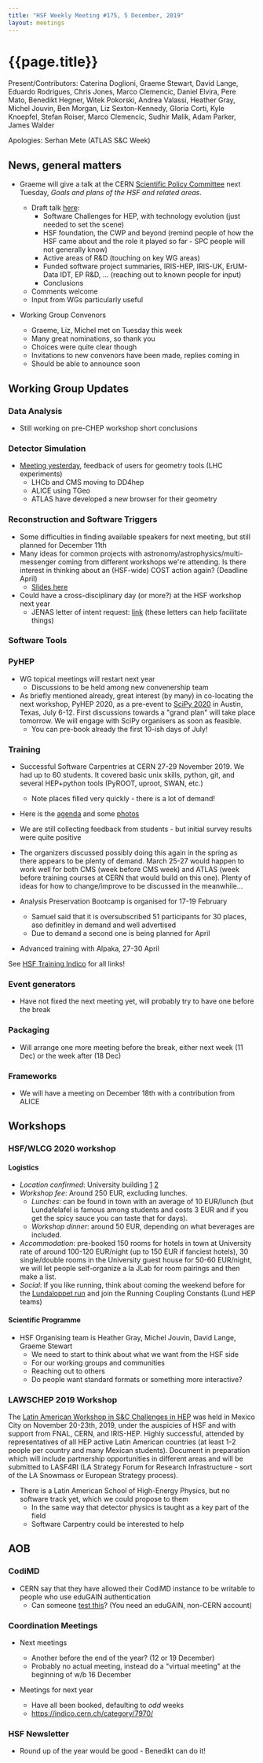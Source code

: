 ```yaml
---
title: "HSF Weekly Meeting #175, 5 December, 2019"
layout: meetings
---
```


# {{page.title}}

Present/Contributors: Caterina Doglioni, Graeme Stewart, David Lange, Eduardo Rodrigues, Chris Jones, Marco Clemencic, Daniel Elvira, Pere Mato, Benedikt Hegner, Witek Pokorski, Andrea Valassi, Heather Gray, Michel Jouvin, Ben Morgan, Liz Sexton-Kennedy, Gloria Corti, Kyle Knoepfel, Stefan Roiser, Marco Clemencic, Sudhir Malik, Adam Parker, James Walder

Apologies: Serhan Mete (ATLAS S&C Week)

## News, general matters

- Graeme will give a talk at the CERN [Scientific Policy Committee](https://council.web.cern.ch/en/content/welcome-scientific-policy-committee) next Tuesday, *Goals and plans of the HSF and related areas*.
    - Draft talk [here](https://docs.google.com/presentation/d/1q4cUYaRbWXYGpOVimINIyhZAqLTQi9kFq2_NANGWRJw/edit?usp=sharing):
        - Software Challenges for HEP, with technology evolution (just needed to set the scene)
        - HSF foundation, the CWP and beyond (remind people of how the HSF came about and the role it played so far - SPC people will not generally know)
        - Active areas of R&D (touching on key WG areas)
        - Funded software project summaries, IRIS-HEP, IRIS-UK, ErUM-Data IDT, EP R&D, … (reaching out to known people for input)
        - Conclusions
    - Comments welcome
    - Input from WGs particularly useful

- Working Group Convenors
    - Graeme, Liz, Michel met on Tuesday this week
    - Many great nominations, so thank you
    - Choices were quite clear though
    - Invitations to new convenors have been made, replies coming in
    - Should be able to announce soon

## Working Group Updates

### Data Analysis

- Still working on pre-CHEP workshop short conclusions

### Detector Simulation

- [Meeting yesterday](https://indico.cern.ch/event/865822/), feedback of users for geometry tools (LHC experiments)
    - LHCb and CMS moving to DD4hep
    - ALICE using TGeo
    - ATLAS have developed a new browser for their geometry

### Reconstruction and Software Triggers

- Some difficulties in finding available speakers for next meeting, but still planned for December 11th
- Many ideas for common projects with astronomy/astrophysics/multi-messenger coming from different workshops we're attending. Is there interest in thinking about an (HSF-wide) COST action again? (Deadline April)
    - [Slides here](https://docs.google.com/presentation/d/1facB4BKuN4zm66C9JtoOhDa68rqenIz-cWWqdhLpSfY/edit?usp=sharing)
- Could have a cross-disciplinary day (or more?) at the HSF workshop next year
    - JENAS letter of intent request: [link](https://drive.google.com/file/d/1EHhC6d-QjcjSXmu6Jyo0iYXC_JJRtygK/view?usp=sharing) (these letters can help facilitate things)

### Software Tools

### PyHEP
- WG topical meetings will restart next year
    - Discussions to be held among new convenership team
- As briefly mentioned already, great interest (by many) in co-locating the next workshop, PyHEP 2020, as a pre-event to [SciPy 2020](https://www.scipy2020.scipy.org/) in Austin, Texas, July 6-12. First discussions towards a "grand plan" will take place tomorrow. We will engage with SciPy organisers as soon as feasible.
    - You can pre-book already the first 10-ish days of July!

### Training
- Successful Software Carpentries at CERN 27-29 November 2019. We had up to 60 students. It covered basic unix skills, python, git, and several HEP+python tools (PyROOT, uproot, SWAN, etc.)
    - Note places filled very quickly - there is a lot of demand!
- Here is the [agenda](https://indico.cern.ch/event/834411/) and some [photos](https://indico.cern.ch/event/834411/page/19193-photos)
- We are still collecting feedback from students - but initial survey results were quite positive
- The organizers discussed possibly doing this again in the spring as there appears to be plenty of demand. March 25-27 would happen to work well for both CMS (week before CMS week) and ATLAS (week before training courses at CERN that would build on this one). Plenty of ideas for how to change/improve to be discussed in the meanwhile...

- Analysis Preservation Bootcamp is organised for 17-19 February
    - Samuel said that it is oversubscribed 51 participants for 30 places, aso definitley in demand and well advertised
    - Due to demand a second one is being planned for April

- Advanced training with Alpaka, 27-30 April

See [HSF Training Indico](https://indico.cern.ch/category/11386/) for all links!

### Event generators
- Have not fixed the next meeting yet, will probably try to have one before the break

### Packaging
- Will arrange one more meeting before the break, either next week (11 Dec) or the week after (18 Dec)

### Frameworks
- We will have a meeting on December 18th with a contribution from ALICE

## Workshops

### HSF/WLCG 2020 workshop

#### Logistics

- *Location confirmed*:  University building [1](https://en.wikipedia.org/wiki/Lund_University_Main_Building) [2](https://www.lunduniversity.lu.se/about/visit-lund-university/campus-locations/lund-campus-highlights)
- *Workshop fee*: Around 250 EUR, excluding lunches.
    - *Lunches*: can be found in town with an average of 10 EUR/lunch (but Lundafelafel is famous among students and costs 3 EUR and if you get the spicy sauce you can taste that for days). 
    - *Workshop dinner*: around 50 EUR, depending on what beverages are included.  
- *Accommodation*: pre-booked 150 rooms for hotels in town at University rate of around 100-120 EUR/night (up to 150 EUR if fanciest hotels), 30 single/double rooms in the University guest house for 50-60 EUR/night, we will let people self-organize a la JLab for room pairings and then make a list. 
- *Social*: If you like running, think about coming the weekend before for the [Lundaloppet run](http://www.lundaloppet.se) and join the Running Coupling Constants (Lund HEP teams)

#### Scientific Programme

- HSF Organising team is Heather Gray, Michel Jouvin, David Lange, Graeme Stewart
    - We need to start to think about what we want from the HSF side
    - For our working groups and communities
    - Reaching out to others
    - Do people want standard formats or something more interactive?

### LAWSCHEP 2019 Workshop

The [Latin American Workshop in S&C Challenges in HEP](https://indico.cern.ch/event/813325/) was held in Mexico City on November 20-23th, 2019, under the auspicies of HSF and with support from FNAL, CERN, and IRIS-HEP. Highly successful, attended by representatives of all HEP active Latin American countries (at least 1-2 people per country and many Mexican students). Document in preparation which will include partnership opportunities in different areas and will be submitted to LASF4RI (LA Strategy Forum for Research Infrastructure - sort of the LA Snowmass or European Strategy process).

- There is a Latin American School of High-Energy Physics, but no software track yet, which we could propose to them
    - In the same way that detector physics is taught as a key part of the field
    - Software Carpentry could be interested to help 

## AOB

### CodiMD

- CERN say that they have allowed their CodiMD instance to be writable to people who use eduGAIN authentication
    - Can someone [test this](https://codimd.web.cern.ch/H0QkodL5Ro2st9hp1AHlng?both#)? (You need an eduGAIN, non-CERN account)

### Coordination Meetings

- Next meetings
    - Another before the end of the year? (12 or 19 December)
    - Probably no actual meeting, instead do a "virtual meeting" at the beginning of w/b 16 December

- Meetings for next year
    - Have all been booked, defaulting to *odd* weeks
    - <https://indico.cern.ch/category/7970/>

### HSF Newsletter

- Round up of the year would be good - Benedikt can do it!

